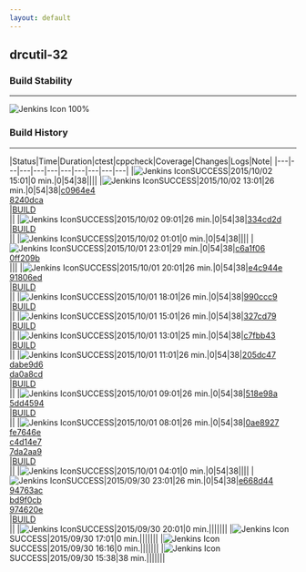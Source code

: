 ```yaml
---
layout: default
---
```

## drcutil-32
### Build Stability
___
![Jenkins Icon](http://jenkinshrg.github.io/images/48x48/health-80plus.png)
100%
  
### Build History
___
|Status|Time|Duration|<span class='badge'>ctest</span>|<span class='badge'>cppcheck</span>|Coverage|Changes|Logs|Note|
|---|---|---|---|---|---|---|---|---|---|
|![Jenkins Icon](http://jenkinshrg.github.io/images/24x24/blue.png)SUCCESS|2015/10/02 15:01|0 min.|0|54|38||||
|![Jenkins Icon](http://jenkinshrg.github.io/images/24x24/blue.png)SUCCESS|2015/10/02 13:01|26 min.|0|54|38|[c0964e4](https://github.com/jrl-umi3218/hrpsys-humanoid/commit/c0964e4af2ae0ee92dd63c6bb5c0519c0a1fccca)<br>[8240dca](https://github.com/jrl-umi3218/hrpsys-humanoid/commit/8240dcac080ea9ca02e259818bdbbbba23aba038)<br>|[BUILD](https://drive.google.com/file/d/0B54sHwaxmuM4ZWtnSGFWSEItQnc/view?usp=drivesdk)<br>||
|![Jenkins Icon](http://jenkinshrg.github.io/images/24x24/blue.png)SUCCESS|2015/10/02 09:01|26 min.|0|54|38|[334cd2d](https://github.com/fkanehiro/hrpsys-base/commit/334cd2d59dc6be6fc66581f3ef8aa0d1535894df)<br>|[BUILD](https://drive.google.com/file/d/0B54sHwaxmuM4TTZrRDd5cENrWVk/view?usp=drivesdk)<br>||
|![Jenkins Icon](http://jenkinshrg.github.io/images/24x24/blue.png)SUCCESS|2015/10/02 01:01|0 min.|0|54|38||||
|![Jenkins Icon](http://jenkinshrg.github.io/images/24x24/blue.png)SUCCESS|2015/10/01 23:01|29 min.|0|54|38|[c6a1f06](https://github.com/jrl-umi3218/hmc2/commit/c6a1f0696cfc56a48fc9f0f3be8686cf7ccbd38b)<br>[0ff209b](https://github.com/jrl-umi3218/hrpsys-humanoid/commit/0ff209b2bd0407042d2dd58c55d302368172ef8e)<br>|||
|![Jenkins Icon](http://jenkinshrg.github.io/images/24x24/blue.png)SUCCESS|2015/10/01 20:01|26 min.|0|54|38|[e4c944e](https://github.com/jrl-umi3218/hmc2/commit/e4c944edf08c572c249e4e41f4efbb07ed8e5bb7)<br>[91806ed](https://github.com/jrl-umi3218/hrpsys-humanoid/commit/91806edfe8ae85deb63da3e587373c92f154974c)<br>|[BUILD](https://drive.google.com/file/d/0B54sHwaxmuM4cGlEbE9TcXkzM28/view?usp=drivesdk)<br>||
|![Jenkins Icon](http://jenkinshrg.github.io/images/24x24/blue.png)SUCCESS|2015/10/01 18:01|26 min.|0|54|38|[990ccc9](https://github.com/fkanehiro/hrpsys-base/commit/990ccc9f81c74526ea7ee72533eadc5a92f7fbdb)<br>|[BUILD](https://drive.google.com/file/d/0B54sHwaxmuM4bHhaSndhMVZJaU0/view?usp=drivesdk)<br>||
|![Jenkins Icon](http://jenkinshrg.github.io/images/24x24/blue.png)SUCCESS|2015/10/01 15:01|26 min.|0|54|38|[327cd79](https://github.com/fkanehiro/hrpsys-base/commit/327cd7947824ef1754733cdd7b51e4c9934786e8)<br>|[BUILD](https://drive.google.com/file/d/0B54sHwaxmuM4clFBNmpibjZraHM/view?usp=drivesdk)<br>||
|![Jenkins Icon](http://jenkinshrg.github.io/images/24x24/blue.png)SUCCESS|2015/10/01 13:01|25 min.|0|54|38|[c7fbb43](https://github.com/jrl-umi3218/hrpsys-humanoid/commit/c7fbb436986d20e7607f01cddb78a7c62266e8cb)<br>|[BUILD](https://drive.google.com/file/d/0B54sHwaxmuM4c2tNMjZ6elYwWEk/view?usp=drivesdk)<br>||
|![Jenkins Icon](http://jenkinshrg.github.io/images/24x24/blue.png)SUCCESS|2015/10/01 11:01|26 min.|0|54|38|[205dc47](https://github.com/jrl-umi3218/hrpsys-humanoid/commit/205dc470ce3762229c398588f3de3271b501b305)<br>[dabe9d6](https://github.com/jrl-umi3218/hrpsys-humanoid/commit/dabe9d6ef44432cd036ac2a4a164edfc63de82c7)<br>[da0a8cd](https://github.com/jrl-umi3218/hrpsys-humanoid/commit/da0a8cd3a2d7cc70fdfe27fcefba73321b8c5538)<br>|[BUILD](https://drive.google.com/file/d/0B54sHwaxmuM4RVl0aExsd0FlRXc/view?usp=drivesdk)<br>||
|![Jenkins Icon](http://jenkinshrg.github.io/images/24x24/blue.png)SUCCESS|2015/10/01 09:01|26 min.|0|54|38|[518e98a](https://github.com/jrl-umi3218/hrpsys-humanoid/commit/518e98a5d8a2c8e92113a1b1b87be2163d1dd2e3)<br>[5dd4594](https://github.com/jrl-umi3218/hrpsys-humanoid/commit/5dd4594eef4407a379fb01ec388680467c58d2ed)<br>|[BUILD](https://drive.google.com/file/d/0B54sHwaxmuM4bEtnR2p3VXlKLWc/view?usp=drivesdk)<br>||
|![Jenkins Icon](http://jenkinshrg.github.io/images/24x24/blue.png)SUCCESS|2015/10/01 08:01|26 min.|0|54|38|[0ae8927](https://github.com/fkanehiro/hrpsys-base/commit/0ae89277cbddd0961dbf8dca0394a722afd26ddc)<br>[fe7646e](https://github.com/fkanehiro/hrpsys-base/commit/fe7646ef83c7467d565047f5d750b1a669fcc115)<br>[c4d14e7](https://github.com/fkanehiro/openhrp3/commit/c4d14e7e61d7be2fac8686ad1facf4683bbc52ac)<br>[7da2aa9](https://github.com/fkanehiro/openhrp3/commit/7da2aa95ba4db2efefd15829550af930744cd632)<br>|[BUILD](https://drive.google.com/file/d/0B54sHwaxmuM4ZmJZNk5mSkVFMEE/view?usp=drivesdk)<br>||
|![Jenkins Icon](http://jenkinshrg.github.io/images/24x24/blue.png)SUCCESS|2015/10/01 04:01|0 min.|0|54|38||||
|![Jenkins Icon](http://jenkinshrg.github.io/images/24x24/blue.png)SUCCESS|2015/09/30 23:01|26 min.|0|54|38|[e668d44](https://github.com/fkanehiro/hrpsys-base/commit/e668d448a0555884d37659e4f835306dc65b8b9c)<br>[94763ac](https://github.com/fkanehiro/hrpsys-base/commit/94763acde3438ee5c4267b173718889943ea5280)<br>[bd9f0cb](https://github.com/fkanehiro/hrpsys-base/commit/bd9f0cb48aec89468c08cfca907f3128d0f10b1b)<br>[974620e](https://github.com/fkanehiro/hrpsys-base/commit/974620e2773de90132481698d7707d3264562b47)<br>|[BUILD](https://drive.google.com/file/d/0B54sHwaxmuM4S1ROalc2MHo4QjA/view?usp=drivesdk)<br>||
|![Jenkins Icon](http://jenkinshrg.github.io/images/24x24/blue.png)SUCCESS|2015/09/30 20:01|0 min.|||||||
|![Jenkins Icon](http://jenkinshrg.github.io/images/24x24/blue.png)SUCCESS|2015/09/30 17:01|0 min.|||||||
|![Jenkins Icon](http://jenkinshrg.github.io/images/24x24/blue.png)SUCCESS|2015/09/30 16:16|0 min.|||||||
|![Jenkins Icon](http://jenkinshrg.github.io/images/24x24/blue.png)SUCCESS|2015/09/30 15:38|38 min.|||||||

